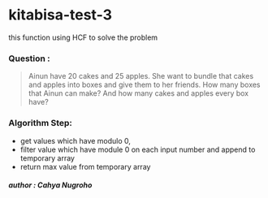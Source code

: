# kitabisa-test-3
this function using HCF to solve the problem
### Question : 
> Ainun have 20 cakes and 25 apples. She want to bundle that cakes and apples into boxes and give them to her friends. How many boxes that Ainun can make? And how many cakes and apples every box have?

### Algorithm Step:
- get values which have modulo 0, 
- filter value which have module 0 on each input number and append to temporary array
- return max value from temporary array

#####  *author : Cahya Nugroho*